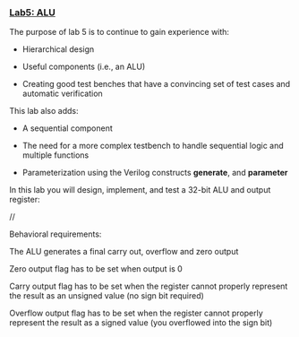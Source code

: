 ### <ins>Lab5: ALU</ins>
The purpose of lab 5 is to continue to gain experience with: 

* Hierarchical design

* Useful components (i.e., an ALU)

* Creating good test benches that have a convincing set of test cases and automatic verification 

This lab also adds:

* A sequential component

* The need for a more complex testbench to handle sequential logic and multiple functions

* Parameterization using the Verilog constructs **generate**, and **parameter**

In this lab you will design, implement, and test a 32-bit ALU and output register:

//

Behavioral requirements:

The ALU generates a final carry out, overflow and zero output 

Zero output flag has to be set when output is 0

Carry output flag has to be set when the register cannot properly represent the result as an unsigned value (no sign bit required)

Overflow output flag has to be set when the register cannot properly represent the result as a signed value (you overflowed into the sign bit)


